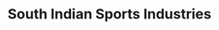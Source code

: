 ---
title: "South Indian Sports Industries"
url: /bangalore/south-indian-sports-industries/
shop: sports
---